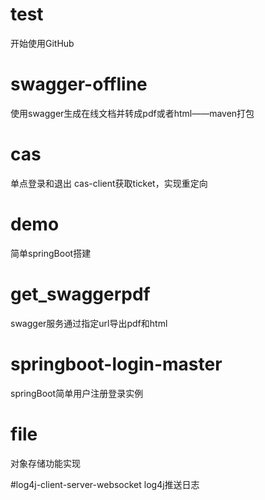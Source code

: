 # test
开始使用GitHub

# swagger-offline
使用swagger生成在线文档并转成pdf或者html——maven打包

# cas
单点登录和退出
cas-client获取ticket，实现重定向

# demo
简单springBoot搭建

# get_swaggerpdf
swagger服务通过指定url导出pdf和html

# springboot-login-master
springBoot简单用户注册登录实例

# file
对象存储功能实现

#log4j-client-server-websocket
log4j推送日志
